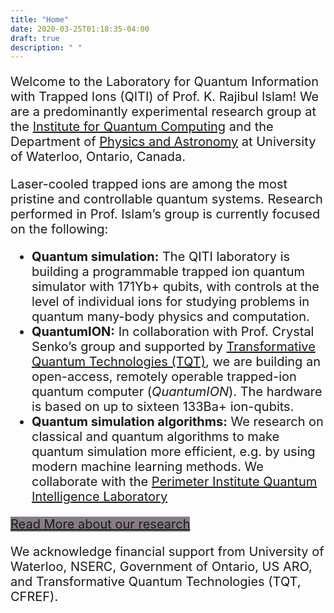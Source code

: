```yaml
---
title: "Home"
date: 2020-03-25T01:18:35-04:00
draft: true
description: " "
---
```

<article style="font-size:20px">

Welcome to the Laboratory for Quantum Information with Trapped Ions (QITI) of Prof. K. Rajibul Islam! We are a predominantly experimental research group at the [Institute for Quantum Computing](https://uwaterloo.ca/institute-for-quantum-computing/) and the Department of [Physics and Astronomy](https://uwaterloo.ca/physics-astronomy/) at University of Waterloo, Ontario, Canada.

Laser-cooled trapped ions are among the most pristine and controllable quantum systems. Research performed in Prof. Islam’s group is currently focused on the following:

- **Quantum simulation:** The QITI laboratory is building a programmable trapped ion quantum simulator with 171Yb+ qubits, with controls at the level of individual ions for studying problems in quantum many-body physics and computation.
- **QuantumION:** In collaboration with Prof. Crystal Senko’s group and supported by  [Transformative Quantum Technologies (TQT)](https://tqt.uwaterloo.ca/), we are building an open-access, remotely operable trapped-ion quantum computer (*QuantumION*). The hardware is based on up to sixteen 133Ba+ ion-qubits. 
- **Quantum simulation algorithms:** We research on classical and quantum algorithms to make quantum simulation more efficient, e.g. by using modern machine learning methods. We collaborate with the [Perimeter Institute Quantum Intelligence Laboratory](https://www.perimeterinstitute.ca/research/research-initiatives/perimeter-institute-quantum-intelligence-lab-piquil)

 <a href="\research" class="center link db f5  pa2 br3 white dim mw5 tc" style="background-color: rgb(136,124,136)">Read More about our research</a>



We acknowledge financial support from University of Waterloo, NSERC, Government of Ontario, US ARO, and Transformative Quantum Technologies (TQT, CFREF).

</article>


